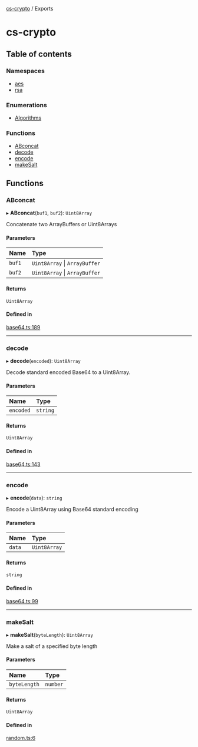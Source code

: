 [cs-crypto](README.md) / Exports

# cs-crypto

## Table of contents

### Namespaces

- [aes](modules/aes.md)
- [rsa](modules/rsa.md)

### Enumerations

- [Algorithms](enums/Algorithms.md)

### Functions

- [ABconcat](modules.md#abconcat)
- [decode](modules.md#decode)
- [encode](modules.md#encode)
- [makeSalt](modules.md#makesalt)

## Functions

### ABconcat

▸ **ABconcat**(`buf1`, `buf2`): `Uint8Array`

Concatenate two ArrayBuffers or Uint8Arrays

#### Parameters

| Name | Type |
| :------ | :------ |
| `buf1` | `Uint8Array` \| `ArrayBuffer` |
| `buf2` | `Uint8Array` \| `ArrayBuffer` |

#### Returns

`Uint8Array`

#### Defined in

[base64.ts:189](https://github.com/very-amused/cs-crypto/blob/4e0103d/src/base64.ts#L189)

___

### decode

▸ **decode**(`encoded`): `Uint8Array`

Decode standard encoded Base64 to a Uint8Array.

#### Parameters

| Name | Type |
| :------ | :------ |
| `encoded` | `string` |

#### Returns

`Uint8Array`

#### Defined in

[base64.ts:143](https://github.com/very-amused/cs-crypto/blob/4e0103d/src/base64.ts#L143)

___

### encode

▸ **encode**(`data`): `string`

Encode a Uint8Array using Base64 standard encoding

#### Parameters

| Name | Type |
| :------ | :------ |
| `data` | `Uint8Array` |

#### Returns

`string`

#### Defined in

[base64.ts:99](https://github.com/very-amused/cs-crypto/blob/4e0103d/src/base64.ts#L99)

___

### makeSalt

▸ **makeSalt**(`byteLength`): `Uint8Array`

Make a salt of a specified byte length

#### Parameters

| Name | Type |
| :------ | :------ |
| `byteLength` | `number` |

#### Returns

`Uint8Array`

#### Defined in

[random.ts:6](https://github.com/very-amused/cs-crypto/blob/4e0103d/src/random.ts#L6)
